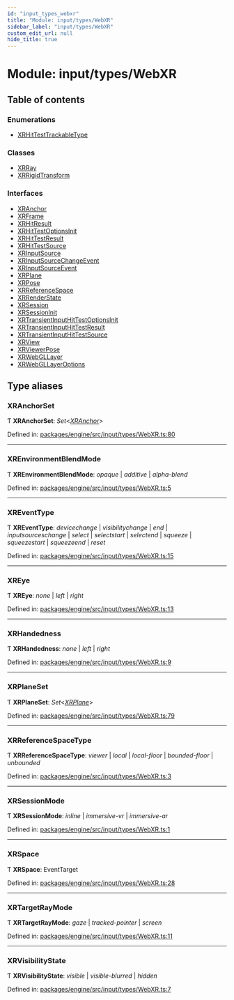 ```yaml
---
id: "input_types_webxr"
title: "Module: input/types/WebXR"
sidebar_label: "input/types/WebXR"
custom_edit_url: null
hide_title: true
---
```


# Module: input/types/WebXR

## Table of contents

### Enumerations

- [XRHitTestTrackableType](../enums/input_types_webxr.xrhittesttrackabletype.md)

### Classes

- [XRRay](../classes/input_types_webxr.xrray.md)
- [XRRigidTransform](../classes/input_types_webxr.xrrigidtransform.md)

### Interfaces

- [XRAnchor](../interfaces/input_types_webxr.xranchor.md)
- [XRFrame](../interfaces/input_types_webxr.xrframe.md)
- [XRHitResult](../interfaces/input_types_webxr.xrhitresult.md)
- [XRHitTestOptionsInit](../interfaces/input_types_webxr.xrhittestoptionsinit.md)
- [XRHitTestResult](../interfaces/input_types_webxr.xrhittestresult.md)
- [XRHitTestSource](../interfaces/input_types_webxr.xrhittestsource.md)
- [XRInputSource](../interfaces/input_types_webxr.xrinputsource.md)
- [XRInputSourceChangeEvent](../interfaces/input_types_webxr.xrinputsourcechangeevent.md)
- [XRInputSourceEvent](../interfaces/input_types_webxr.xrinputsourceevent.md)
- [XRPlane](../interfaces/input_types_webxr.xrplane.md)
- [XRPose](../interfaces/input_types_webxr.xrpose.md)
- [XRReferenceSpace](../interfaces/input_types_webxr.xrreferencespace.md)
- [XRRenderState](../interfaces/input_types_webxr.xrrenderstate.md)
- [XRSession](../interfaces/input_types_webxr.xrsession.md)
- [XRSessionInit](../interfaces/input_types_webxr.xrsessioninit.md)
- [XRTransientInputHitTestOptionsInit](../interfaces/input_types_webxr.xrtransientinputhittestoptionsinit.md)
- [XRTransientInputHitTestResult](../interfaces/input_types_webxr.xrtransientinputhittestresult.md)
- [XRTransientInputHitTestSource](../interfaces/input_types_webxr.xrtransientinputhittestsource.md)
- [XRView](../interfaces/input_types_webxr.xrview.md)
- [XRViewerPose](../interfaces/input_types_webxr.xrviewerpose.md)
- [XRWebGLLayer](../interfaces/input_types_webxr.xrwebgllayer.md)
- [XRWebGLLayerOptions](../interfaces/input_types_webxr.xrwebgllayeroptions.md)

## Type aliases

### XRAnchorSet

Ƭ **XRAnchorSet**: *Set*<[*XRAnchor*](../interfaces/input_types_webxr.xranchor.md)\>

Defined in: [packages/engine/src/input/types/WebXR.ts:80](https://github.com/xr3ngine/xr3ngine/blob/716a06460/packages/engine/src/input/types/WebXR.ts#L80)

___

### XREnvironmentBlendMode

Ƭ **XREnvironmentBlendMode**: *opaque* \| *additive* \| *alpha-blend*

Defined in: [packages/engine/src/input/types/WebXR.ts:5](https://github.com/xr3ngine/xr3ngine/blob/716a06460/packages/engine/src/input/types/WebXR.ts#L5)

___

### XREventType

Ƭ **XREventType**: *devicechange* \| *visibilitychange* \| *end* \| *inputsourceschange* \| *select* \| *selectstart* \| *selectend* \| *squeeze* \| *squeezestart* \| *squeezeend* \| *reset*

Defined in: [packages/engine/src/input/types/WebXR.ts:15](https://github.com/xr3ngine/xr3ngine/blob/716a06460/packages/engine/src/input/types/WebXR.ts#L15)

___

### XREye

Ƭ **XREye**: *none* \| *left* \| *right*

Defined in: [packages/engine/src/input/types/WebXR.ts:13](https://github.com/xr3ngine/xr3ngine/blob/716a06460/packages/engine/src/input/types/WebXR.ts#L13)

___

### XRHandedness

Ƭ **XRHandedness**: *none* \| *left* \| *right*

Defined in: [packages/engine/src/input/types/WebXR.ts:9](https://github.com/xr3ngine/xr3ngine/blob/716a06460/packages/engine/src/input/types/WebXR.ts#L9)

___

### XRPlaneSet

Ƭ **XRPlaneSet**: *Set*<[*XRPlane*](../interfaces/input_types_webxr.xrplane.md)\>

Defined in: [packages/engine/src/input/types/WebXR.ts:79](https://github.com/xr3ngine/xr3ngine/blob/716a06460/packages/engine/src/input/types/WebXR.ts#L79)

___

### XRReferenceSpaceType

Ƭ **XRReferenceSpaceType**: *viewer* \| *local* \| *local-floor* \| *bounded-floor* \| *unbounded*

Defined in: [packages/engine/src/input/types/WebXR.ts:3](https://github.com/xr3ngine/xr3ngine/blob/716a06460/packages/engine/src/input/types/WebXR.ts#L3)

___

### XRSessionMode

Ƭ **XRSessionMode**: *inline* \| *immersive-vr* \| *immersive-ar*

Defined in: [packages/engine/src/input/types/WebXR.ts:1](https://github.com/xr3ngine/xr3ngine/blob/716a06460/packages/engine/src/input/types/WebXR.ts#L1)

___

### XRSpace

Ƭ **XRSpace**: EventTarget

Defined in: [packages/engine/src/input/types/WebXR.ts:28](https://github.com/xr3ngine/xr3ngine/blob/716a06460/packages/engine/src/input/types/WebXR.ts#L28)

___

### XRTargetRayMode

Ƭ **XRTargetRayMode**: *gaze* \| *tracked-pointer* \| *screen*

Defined in: [packages/engine/src/input/types/WebXR.ts:11](https://github.com/xr3ngine/xr3ngine/blob/716a06460/packages/engine/src/input/types/WebXR.ts#L11)

___

### XRVisibilityState

Ƭ **XRVisibilityState**: *visible* \| *visible-blurred* \| *hidden*

Defined in: [packages/engine/src/input/types/WebXR.ts:7](https://github.com/xr3ngine/xr3ngine/blob/716a06460/packages/engine/src/input/types/WebXR.ts#L7)
